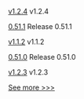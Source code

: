 
[v1.2.4](https://github.com/hyperledger/firefly-sdk-nodejs/releases/tag/v1.2.4) v1.2.4

[0.51.1](https://github.com/hyperledger/aries-vcx/releases/tag/0.51.1) Release 0.51.1

[v1.1.2](https://github.com/hyperledger/firefly-sandbox/releases/tag/v1.1.2) v1.1.2

[0.51.0](https://github.com/hyperledger/aries-vcx/releases/tag/0.51.0) Release 0.51.0

[v1.2.3](https://github.com/hyperledger/firefly-sdk-nodejs/releases/tag/v1.2.3) v1.2.3


[See more >>>](https://start-here.hyperledger.org/releases)
